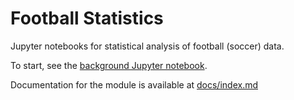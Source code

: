 # Football Statistics

Jupyter notebooks for statistical analysis of football (soccer) data.

To start, see the
[background Jupyter notebook](background.ipynb).

Documentation for the module is available at
[docs/index.md](docs/index.md)
